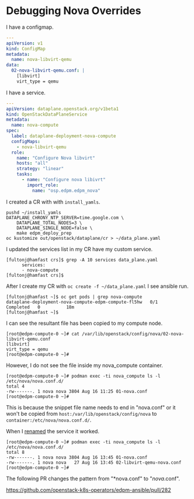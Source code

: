 # Debugging Nova Overrides

I have a configmap.

```yaml
---
apiVersion: v1
kind: ConfigMap
metadata:
  name: nova-libvirt-qemu
data:
  02-nova-libvirt-qemu.conf: |
    [libvirt]
    virt_type = qemu
```

I have a service.

```yaml
---
apiVersion: dataplane.openstack.org/v1beta1
kind: OpenStackDataPlaneService
metadata:
  name: nova-compute
spec:
  label: dataplane-deployment-nova-compute
  configMaps:
    - nova-libvirt-qemu
  role:
    name: "Configure Nova libvirt"
    hosts: "all"
    strategy: "linear"
    tasks:
      - name: "Configure nova libivrt"
        import_role:
          name: "osp.edpm.edpm_nova"
```

I created a CR with with `install_yamls`.

```
pushd ~/install_yamls
DATAPLANE_CHRONY_NTP_SERVER=time.google.com \
    DATAPLANE_TOTAL_NODES=3 \
    DATAPLANE_SINGLE_NODE=false \
    make edpm_deploy_prep
oc kustomize out/openstack/dataplane/cr > ~/data_plane.yaml
```

I updated the services list in my CR have my custom service.

```
[fultonj@hamfast crs]$ grep -A 10 services data_plane.yaml 
      services:
      - nova-compute
[fultonj@hamfast crs]$ 
```

After I create my CR with `oc create -f ~/data_plane.yaml` I see
ansible run.

```
[fultonj@hamfast ~]$ oc get pods | grep nova-compute
dataplane-deployment-nova-compute-edpm-compute-fl5hw   0/1     Completed   0          18m
[fultonj@hamfast ~]$ 
```

I can see the resultant file has been copied to my compute node.
```
[root@edpm-compute-0 ~]# cat /var/lib/openstack/config/nova/02-nova-libvirt-qemu.conf
[libvirt]
virt_type = qemu
[root@edpm-compute-0 ~]# 
```
However, I do not see the file inside my nova_compute container.
```
[root@edpm-compute-0 ~]# podman exec -ti nova_compute ls -l /etc/nova/nova.conf.d/
total 4
-rw-------. 1 nova nova 3804 Aug 16 11:25 01-nova.conf
[root@edpm-compute-0 ~]# 
```
This is because the snippet file name needs to end in "nova.conf" or
it won't be copied from `host:/var/lib/openstack/config/nova` to
`container:/etc/nova/nova.conf.d/`.

When I
[renamed](https://github.com/fultonj/antelope/commit/485bd56ab08cbc9c5bf87291f9cae9b762d25f35)
the service it worked.
```
[root@edpm-compute-0 ~]# podman exec -ti nova_compute ls -l /etc/nova/nova.conf.d/
total 8
-rw-------. 1 nova nova 3804 Aug 16 13:45 01-nova.conf
-rw-------. 1 nova nova   27 Aug 16 13:45 02-libvirt-qemu-nova.conf
[root@edpm-compute-0 ~]#
```

The following PR changes the pattern from "*nova.conf" to
"*nova*.conf".

https://github.com/openstack-k8s-operators/edpm-ansible/pull/282
